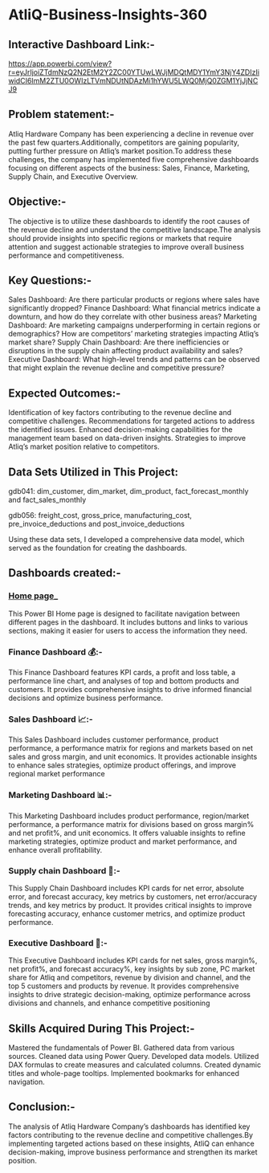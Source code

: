 # AtliQ-Business-Insights-360

## Interactive Dashboard Link:-
https://app.powerbi.com/view?r=eyJrIjoiZTdmNzQ2N2EtM2Y2ZC00YTUwLWJjMDQtMDY1YmY3NjY4ZDIzIiwidCI6ImM2ZTU0OWIzLTVmNDUtNDAzMi1hYWU5LWQ0MjQ0ZGM1YjJjNCJ9

## Problem statement:-
Atliq Hardware Company has been experiencing a decline in revenue over the past few quarters.Additionally, competitors are gaining popularity, putting further pressure on Atliq’s market position.To address these challenges, the company has implemented five comprehensive dashboards focusing on different aspects of the business: Sales, Finance, Marketing, Supply Chain, and Executive Overview.

## Objective:-
The objective is to utilize these dashboards to identify the root causes of the revenue decline and understand the competitive landscape.The analysis should provide insights into specific regions or markets that require attention and suggest actionable strategies to improve overall business performance and competitiveness.

## Key Questions:-
Sales Dashboard: Are there particular products or regions where sales have significantly dropped? 
Finance Dashboard: What financial metrics indicate a downturn, and how do they correlate with other business areas?
Marketing Dashboard: Are marketing campaigns underperforming in certain regions or demographics? How are competitors’ marketing strategies impacting Atliq’s market share?
Supply Chain Dashboard: Are there inefficiencies or disruptions in the supply chain affecting product availability and sales?
Executive Dashboard: What high-level trends and patterns can be observed that might explain the revenue decline and competitive pressure?

## Expected Outcomes:-
Identification of key factors contributing to the revenue decline and competitive challenges.
Recommendations for targeted actions to address the identified issues.
Enhanced decision-making capabilities for the management team based on data-driven insights.
Strategies to improve Atliq’s market position relative to competitors.

## Data Sets Utilized in This Project:
gdb041:
dim_customer, 
dim_market, 
dim_product, 
fact_forecast_monthly and 
fact_sales_monthly

gdb056:
freight_cost, 
gross_price, 
manufacturing_cost, 
pre_invoice_deductions and 
post_invoice_deductions

Using these data sets, I developed a comprehensive data model, which served as the foundation for creating the dashboards.
## Dashboards created:- 
### [Home page](https://github.com/saipriya-jampani/AtliQ-Business-Insights-360/blob/main/Home%20page.png)_ 
This Power BI Home page is designed to facilitate navigation between different pages in the dashboard. 
It includes buttons and links to various sections, making it easier for users to access the information they need.

### Finance Dashboard 💰:- 
This Finance Dashboard features KPI cards, a profit and loss table, a performance line chart, and analyses of top and bottom products and customers. 
It provides comprehensive insights to drive informed financial decisions and optimize business performance.

### Sales Dashboard 📈:-
This Sales Dashboard includes customer performance, product performance, a performance matrix for regions and markets based on net sales and gross margin, and unit economics. 
It provides actionable insights to enhance sales strategies, optimize product offerings, and improve regional market performance

### Marketing Dashboard 📊:-
This Marketing Dashboard includes product performance, region/market performance, a performance matrix for divisions based on gross margin% and net profit%, and unit economics. 
It offers valuable insights to refine marketing strategies, optimize product and market performance, and enhance overall profitability.

### Supply chain Dashboard 🚚:-
This Supply Chain Dashboard includes KPI cards for net error, absolute error, and forecast accuracy, key metrics by customers, net error/accuracy trends, and key metrics by product. 
It provides critical insights to improve forecasting accuracy, enhance customer metrics, and optimize product performance.

### Executive Dashboard 🏢:-
This Executive Dashboard includes KPI cards for net sales, gross margin%, net profit%, and forecast accuracy%, key insights by sub zone, PC market share for Atliq and competitors, revenue by division and channel, and the top 5 customers and products by revenue. 
It provides comprehensive insights to drive strategic decision-making, optimize performance across divisions and channels, and enhance competitive positioning

## Skills Acquired During This Project:-
Mastered the fundamentals of Power BI.
Gathered data from various sources.
Cleaned data using Power Query.
Developed data models.
Utilized DAX formulas to create measures and calculated columns.
Created dynamic titles and whole-page tooltips.
Implemented bookmarks for enhanced navigation.

## Conclusion:-
The analysis of Atliq Hardware Company’s dashboards has identified key factors contributing to the revenue decline and competitive challenges.By implementing targeted actions based on these insights, AtliQ can enhance decision-making, improve business performance and strengthen its market position.
